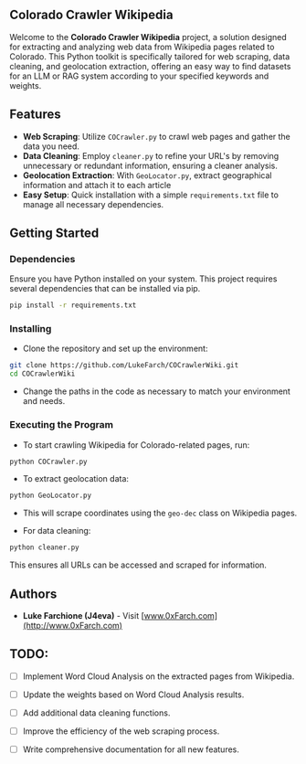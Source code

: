 ## Colorado Crawler Wikipedia

Welcome to the **Colorado Crawler Wikipedia** project, a solution designed for extracting and analyzing web data from Wikipedia pages related to Colorado. This Python toolkit is specifically tailored for web scraping, data cleaning, and geolocation extraction, offering an easy way to find datasets for an LLM or RAG system according to your specified keywords and weights.

## Features

- **Web Scraping**: Utilize `COCrawler.py` to crawl web pages and gather the data you need.
- **Data Cleaning**: Employ `cleaner.py` to refine your URL's by removing unnecessary or redundant information, ensuring a cleaner analysis.
- **Geolocation Extraction**: With `GeoLocator.py`, extract geographical information and attach it to each article
- **Easy Setup**: Quick installation with a simple `requirements.txt` file to manage all necessary dependencies.

## Getting Started

### Dependencies

Ensure you have Python installed on your system. This project requires several dependencies that can be installed via pip.

```bash
pip install -r requirements.txt
```

### Installing

- Clone the repository and set up the environment:

```bash
git clone https://github.com/LukeFarch/COCrawlerWiki.git
cd COCrawlerWiki
```

- Change the paths in the code as necessary to match your environment and needs.

### Executing the Program

- To start crawling Wikipedia for Colorado-related pages, run:

```bash
python COCrawler.py
```

- To extract geolocation data:

```bash
python GeoLocator.py
```

- This will scrape coordinates using the `geo-dec` class on Wikipedia pages.

- For data cleaning:

```bash
python cleaner.py
```

This ensures all URLs can be accessed and scraped for information.


## Authors

- **Luke Farchione (J4eva)** - Visit [www.0xFarch.com](http://www.0xFarch.com) 

## TODO:

- [ ] Implement Word Cloud Analysis on the extracted pages from Wikipedia.
- [ ] Update the weights based on Word Cloud Analysis results.
- [ ] Add additional data cleaning functions.
- [ ] Improve the efficiency of the web scraping process.
- [ ] Write comprehensive documentation for all new features.


